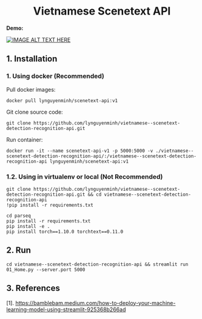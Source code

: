 # <center>Vietnamese Scenetext API</center>

**Demo:**

[![IMAGE ALT TEXT HERE](https://img.youtube.com/vi/mUAIIVRsxvM/0.jpg)](https://www.youtube.com/watch?v=mUAIIVRsxvM)

## 1. Installation
### 1. Using docker (Recommended)
Pull docker images: 
```
docker pull lynguyenminh/scenetext-api:v1
```

Git clone source code: 
```
git clone https://github.com/lynguyenminh/vietnamese--scenetext-detection-recognition-api.git
```

Run container: 
```
docker run -it --name scenetext-api-v1 -p 5000:5000 -v ./vietnamese--scenetext-detection-recognition-api/:/vietnamese--scenetext-detection-recognition-api lynguyenminh/scenetext-api:v1
```



### 1.2. Using in virtualenv or local (Not Recommended)
```
git clone https://github.com/lynguyenminh/vietnamese--scenetext-detection-recognition-api.git && cd vietnamese--scenetext-detection-recognition-api
!pip install -r requirements.txt

cd parseq
pip install -r requirements.txt
pip install -e .
pip install torch==1.10.0 torchtext==0.11.0
```


## 2. Run 

```
cd vietnamese--scenetext-detection-recognition-api && streamlit run 01_Home.py --server.port 5000
```


## 3. References
[1]. https://bamblebam.medium.com/how-to-deploy-your-machine-learning-model-using-streamlit-925368b266ad
